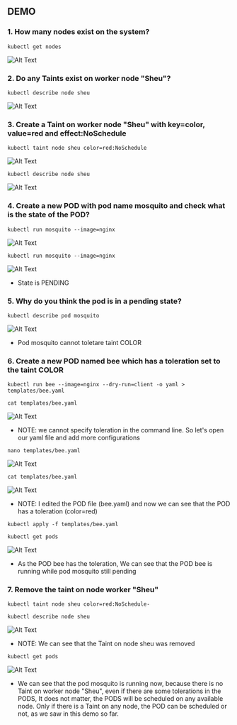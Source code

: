 ## DEMO

### 1. How many nodes exist on the system?
```
kubectl get nodes
```
![Alt Text](/00-images/Scheduling/taint.PNG)

### 2. Do any Taints exist on worker node "Sheu"?
```
kubectl describe node sheu
```
![Alt Text](/00-images/Scheduling/taint1.PNG)

### 3. Create a Taint on worker node "Sheu" with key=color, value=red and effect:NoSchedule
```
kubectl taint node sheu color=red:NoSchedule
```
![Alt Text](/00-images/Scheduling/taint2.PNG)

```
kubectl describe node sheu
```
![Alt Text](/00-images/Scheduling/taint3.PNG)

### 4. Create a new POD with pod name mosquito and check what is the state of the POD?
```
kubectl run mosquito --image=nginx
```
![Alt Text](/00-images/Scheduling/taint12.PNG)

```
kubectl run mosquito --image=nginx
```
![Alt Text](/00-images/Scheduling/taint4.PNG)
- State is PENDING

### 5. Why do you think the pod is in a pending state?
```
kubectl describe pod mosquito
```
![Alt Text](/00-images/Scheduling/taint5.PNG)
- Pod mosquito cannot toletare taint COLOR

### 6. Create a new POD named bee which has a toleration set to the taint COLOR
```
kubectl run bee --image=nginx --dry-run=client -o yaml > templates/bee.yaml

cat templates/bee.yaml
```
![Alt Text](/00-images/Scheduling/taint6.PNG)
- NOTE: we cannot specify toleration in the command line. So let's open our yaml file and add more configurations

```
nano templates/bee.yaml
```

![Alt Text](/00-images/Scheduling/taint7.PNG)

```
cat templates/bee.yaml
```
![Alt Text](/00-images/Scheduling/taint8.PNG)
- NOTE: I edited the POD file (bee.yaml) and now we can see that the POD has a toleration (color=red)

```
kubectl apply -f templates/bee.yaml

kubectl get pods
```
![Alt Text](/00-images/Scheduling/taint9.PNG)
- As the POD bee has the toleration, We can see that the POD bee is running while pod mosquito still pending

### 7. Remove the taint on node worker "Sheu"
```
kubectl taint node sheu color=red:NoSchedule-

kubectl describe node sheu
```

![Alt Text](/00-images/Scheduling/taint10.PNG)
- NOTE: We can see that the Taint on node sheu was removed

```
kubectl get pods
```
![Alt Text](/00-images/Scheduling/taint11.PNG)
- We can see that the pod mosquito is running now, because there is no Taint on worker node "Sheu", even if there are some tolerations in the PODS, It does not matter, the PODS will be scheduled on any available node. Only if there is a Taint on any node, the POD can be scheduled or not, as we saw in this demo so far.